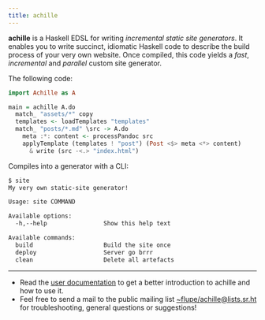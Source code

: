 ```yaml
---
title: achille
---
```


**achille** is a Haskell EDSL for writing *incremental static site generators*.
It enables you to write succinct, idiomatic Haskell code to describe the build process
of your very own website. Once compiled, this code yields a *fast*, *incremental*
and *parallel* custom site generator.


The following code:

```haskell
import Achille as A

main = achille A.do
  match_ "assets/*" copy
  templates <- loadTemplates "templates"
  match_ "posts/*.md" \src -> A.do
    meta :*: content <- processPandoc src
    applyTemplate (templates ! "post") (Post <$> meta <*> content)
      & write (src -<.> "index.html")
```

Compiles into a generator with a CLI:

```bash
$ site
My very own static-site generator!

Usage: site COMMAND

Available options:
  -h,--help                Show this help text

Available commands:
  build                    Build the site once
  deploy                   Server go brrr
  clean                    Delete all artefacts
```

---

- Read the [user documentation](/docs.html) to get a better introduction to
  achille and how to use it.
- Feel free to send a mail to the public mailing list [~flupe/achille@lists.sr.ht][list] for troubleshooting,
    general questions or suggestions!

[list]: mailto:~flupe/achille@lists.sr.ht
